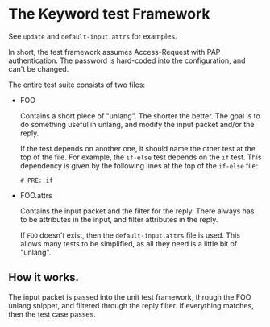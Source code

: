 # The Keyword test Framework

See `update` and `default-input.attrs` for examples.

In short, the test framework assumes Access-Request with PAP
authentication.  The password is hard-coded into the configuration,
and can't be changed.

The entire test suite consists of two files:

* FOO

  Contains a short piece of "unlang".  The shorter the better.  The
  goal is to do something useful in unlang, and modify the input
  packet and/or the reply.

  If the test depends on another one, it should name the other test
  at the top of the file.  For example, the `if-else` test depends
  on the `if` test.  This dependency is given by the following lines
  at the top of the `if-else` file:

  `# PRE: if`

* FOO.attrs

  Contains the input packet and the filter for the reply.  There
  always has to be attributes in the input, and filter attributes in the
  reply.

  If `FOO` doesn't exist, then the `default-input.attrs` file is used.
  This allows many tests to be simplified, as all they need is a little
  bit of "unlang".

## How it works.

The input packet is passed into the unit test framework, through the
FOO unlang snippet, and filtered through the reply filter.  If
everything matches, then the test case passes.
